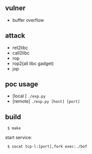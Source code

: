 ## vulner
 - buffer overflow
## attack
 - ret2libc
 - call2libc
 - rop
 - rop2(all libc gadget)
 - jop
## poc usage
 - [local ] `./exp.py`
 - [remote] `./exp.py [host] [port]`
## build
```
 $ make
```
start service:
```
 $ socat tcp-l:[port],fork exec:./bof
```
